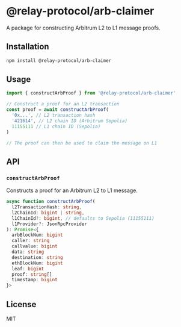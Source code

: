 # @relay-protocol/arb-claimer

A package for constructing Arbitrum L2 to L1 message proofs.

## Installation

```bash
npm install @relay-protocol/arb-claimer
```

## Usage

```typescript
import { constructArbProof } from '@relay-protocol/arb-claimer'

// Construct a proof for an L2 transaction
const proof = await constructArbProof(
  '0x...', // L2 transaction hash
  '421614', // L2 chain ID (Arbitrum Sepolia)
  11155111 // L1 chain ID (Sepolia)
)

// The proof can then be used to claim the message on L1
```

## API

### `constructArbProof`

Constructs a proof for an Arbitrum L2 to L1 message.

```typescript
async function constructArbProof(
  l2TransactionHash: string,
  l2ChainId: bigint | string,
  l1ChainId?: bigint, // defaults to Sepolia (11155111)
  l1Provider?: JsonRpcProvider
): Promise<{
  arbBlockNum: bigint
  caller: string
  callvalue: bigint
  data: string
  destination: string
  ethBlockNum: bigint
  leaf: bigint
  proof: string[]
  timestamp: bigint
}>
```

## License

MIT
